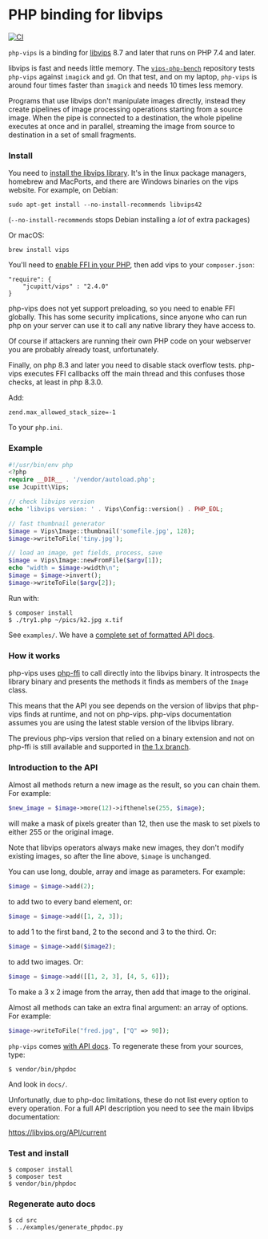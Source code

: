 # PHP binding for libvips 

[![CI](https://github.com/libvips/php-vips/workflows/CI/badge.svg)](https://github.com/libvips/php-vips/actions)

`php-vips` is a binding for [libvips](https://github.com/libvips/libvips) 8.7
and later that runs on PHP 7.4 and later.

libvips is fast and needs little memory. The
[`vips-php-bench`](https://github.com/jcupitt/php-vips-bench) repository
tests `php-vips` against `imagick` and `gd`. On that test, and on my laptop,
`php-vips` is around four times faster than `imagick` and needs 10 times
less memory.

Programs that use libvips don't manipulate images directly, instead they
create pipelines of image processing operations starting from a source
image. When the pipe is connected to a destination, the whole pipeline
executes at once and in parallel, streaming the image from source to
destination in a set of small fragments.

### Install

You need to [install the libvips
library](https://www.libvips.org/install.html). It's in the linux
package managers, homebrew and MacPorts, and there are Windows binaries on
the vips website. For example, on Debian:

```
sudo apt-get install --no-install-recommends libvips42
```

(`--no-install-recommends` stops Debian installing a *lot* of extra packages)

Or macOS:

```
brew install vips
```

You'll need to [enable FFI in your
PHP](https://www.php.net/manual/en/ffi.configuration.php), then add vips
to your `composer.json`:

```
"require": {
    "jcupitt/vips" : "2.4.0"
}
```

php-vips does not yet support preloading, so you need to enable FFI globally.
This has some security implications, since anyone who can run php on your
server can use it to call any native library they have access to.

Of course if attackers are running their own PHP code on your webserver you
are probably already toast, unfortunately.

Finally, on php 8.3 and later you need to disable stack overflow
tests. php-vips executes FFI callbacks off the main thread and this confuses
those checks, at least in php 8.3.0.

Add:

```
zend.max_allowed_stack_size=-1
```

To your `php.ini`.

### Example

```php
#!/usr/bin/env php
<?php
require __DIR__ . '/vendor/autoload.php';
use Jcupitt\Vips;

// check libvips version
echo 'libvips version: ' . Vips\Config::version() . PHP_EOL;

// fast thumbnail generator
$image = Vips\Image::thumbnail('somefile.jpg', 128);
$image->writeToFile('tiny.jpg');

// load an image, get fields, process, save
$image = Vips\Image::newFromFile($argv[1]);
echo "width = $image->width\n";
$image = $image->invert();
$image->writeToFile($argv[2]);
```

Run with:

```
$ composer install
$ ./try1.php ~/pics/k2.jpg x.tif
```

See `examples/`. We have a [complete set of formatted API
docs](https://libvips.github.io/php-vips/classes/Jcupitt-Vips-Image.html).


### How it works

php-vips uses [php-ffi](https://www.php.net/manual/en/book.ffi.php) to
call directly into the libvips binary. It introspects the library binary
and presents the methods it finds as members of the `Image` class.

This means that the API you see depends on the version of libvips that
php-vips finds at runtime, and not on php-vips. php-vips documentation assumes
you are using the latest stable version of the libvips library.

The previous php-vips version that relied on a binary extension
and not on php-ffi is still available and supported in [the 1.x
branch](https://github.com/libvips/php-vips/tree/1.x).

### Introduction to the API

Almost all methods return a new image as the result, so you can chain them.
For example:

```php
$new_image = $image->more(12)->ifthenelse(255, $image);
```

will make a mask of pixels greater than 12, then use the mask to set pixels to
either 255 or the original image.

Note that libvips operators always make new images, they don't modify existing
images, so after the line above, `$image` is unchanged.

You can use long, double, array and image as parameters. For example:

```php
$image = $image->add(2);
```

to add two to every band element, or:

```php
$image = $image->add([1, 2, 3]);
```

to add 1 to the first band, 2 to the second and 3 to the third. Or:

```php
$image = $image->add($image2);
```

to add two images. Or: 

```php
$image = $image->add([[1, 2, 3], [4, 5, 6]]);
```

To make a 3 x 2 image from the array, then add that image to the original.

Almost all methods can take an extra final argument: an array of options.
For example:

```php
$image->writeToFile("fred.jpg", ["Q" => 90]);
```

`php-vips` comes [with API
docs](https://libvips.github.io/php-vips/classes/Jcupitt-Vips-Image.html).
To regenerate these from your sources, type:

```
$ vendor/bin/phpdoc
```

And look in `docs/`.

Unfortunatly, due to php-doc limitations, these do not list every option
to every operation. For a full API description you need to see the main
libvips documentation:

https://libvips.org/API/current

### Test and install

```
$ composer install
$ composer test
$ vendor/bin/phpdoc
```

### Regenerate auto docs

```
$ cd src
$ ../examples/generate_phpdoc.py
```
